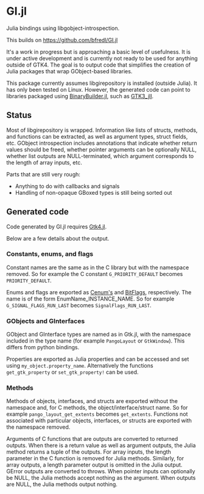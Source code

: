 GI.jl
======

Julia bindings using libgobject-introspection.

This builds on https://github.com/bfredl/GI.jl

It's a work in progress but is approaching a basic level of usefulness. It is
under active development and is currently not ready to be used for anything
outside of GTK4. The goal is to output code that simplifies the creation of
Julia packages that wrap GObject-based libraries.

This package currently assumes libgirepository is installed (outside Julia).
It has only been tested on Linux. However, the generated code can point to
libraries packaged using [BinaryBuilder.jl](https://github.com/JuliaPackaging/BinaryBuilder.jl),
such as [GTK3_jll](https://github.com/JuliaBinaryWrappers/GTK3_jll.jl).

## Status

Most of libgirepository is wrapped.
Information like lists of structs, methods, and functions can be extracted, as
well as argument types, struct fields, etc.
GObject introspection includes annotations that indicate whether return values
should be freed, whether pointer arguments can be optionally NULL, whether list
outputs are NULL-terminated, which argument corresponds to the length of array
inputs, etc.

Parts that are still very rough:

* Anything to do with callbacks and signals
* Handling of non-opaque GBoxed types is still being sorted out

## Generated code

Code generated by GI.jl requires [Gtk4.jl](https://github.com/JuliaGtk/Gtk4.jl).

Below are a few details about the output.

### Constants, enums, and flags

Constant names are the same as in the C library but with the namespace removed.
So for example the C constant `G_PRIORITY_DEFAULT` becomes `PRIORITY_DEFAULT`.

Enums and flags are exported as [Cenum's](https://github.com/JuliaInterop/CEnum.jl)
and [BitFlags](https://github.com/jmert/BitFlags.jl), respectively. The name is
of the form EnumName_INSTANCE_NAME. So for example `G_SIGNAL_FLAGS_RUN_LAST`
becomes `SignalFlags_RUN_LAST`.

### GObjects and GInterfaces

GObject and GInterface types are named as in Gtk.jl, with the namespace
included in the type name (for example `PangoLayout` or `GtkWindow`). This differs
from python bindings.

Properties are exported as Julia properties and can be accessed and set using
`my_object.property_name`. Alternatively the functions `get_gtk_property` or
`set_gtk_property!` can be used.

### Methods

Methods of objects, interfaces, and structs are exported without the namespace
and, for C methods, the object/interface/struct name. So for example `pango_layout_get_extents`
becomes `get_extents`. Functions not associated with particular objects, interfaces, or structs are
exported with the namespace removed.

Arguments of C functions that are outputs are converted to returned outputs. When there
is a return value as well as argument outputs, the Julia method returns a tuple of the
outputs. For array inputs, the length parameter in the C function is removed for
Julia methods. Similarly, for array outputs, a length parameter output is
omitted in the Julia output. GError outputs are converted to throws. When pointer
inputs can optionally be NULL, the Julia methods accept nothing as the argument.
When outputs are NULL, the Julia methods output nothing.
